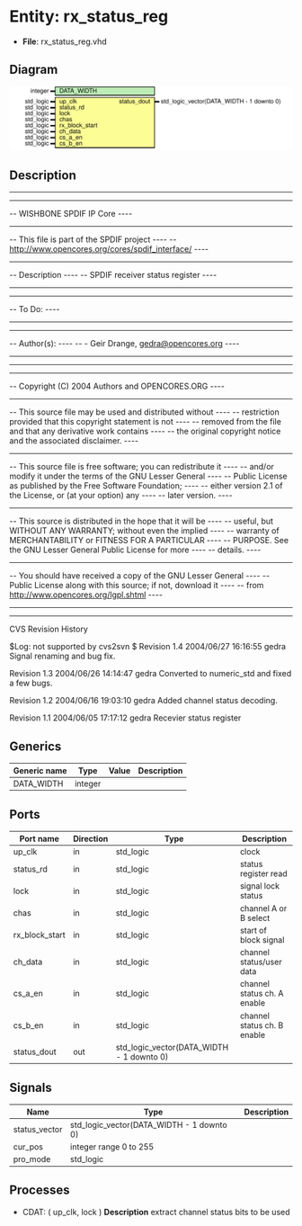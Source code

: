# Entity: rx_status_reg

- **File**: rx_status_reg.vhd
## Diagram

![Diagram](rx_status_reg.svg "Diagram")
## Description

--------------------------------------------------------------------
--                                                              ----
-- WISHBONE SPDIF IP Core                                       ----
--                                                              ----
-- This file is part of the SPDIF project                       ----
-- http://www.opencores.org/cores/spdif_interface/              ----
--                                                              ----
-- Description                                                  ----
-- SPDIF receiver status register                               ----
--                                                              ----
--                                                              ----
-- To Do:                                                       ----
-- -                                                            ----
--                                                              ----
-- Author(s):                                                   ----
-- - Geir Drange, gedra@opencores.org                           ----
--                                                              ----
--------------------------------------------------------------------
--                                                              ----
-- Copyright (C) 2004 Authors and OPENCORES.ORG                 ----
--                                                              ----
-- This source file may be used and distributed without         ----
-- restriction provided that this copyright statement is not    ----
-- removed from the file and that any derivative work contains  ----
-- the original copyright notice and the associated disclaimer. ----
--                                                              ----
-- This source file is free software; you can redistribute it   ----
-- and/or modify it under the terms of the GNU Lesser General   ----
-- Public License as published by the Free Software Foundation; ----
-- either version 2.1 of the License, or (at your option) any   ----
-- later version.                                               ----
--                                                              ----
-- This source is distributed in the hope that it will be       ----
-- useful, but WITHOUT ANY WARRANTY; without even the implied   ----
-- warranty of MERCHANTABILITY or FITNESS FOR A PARTICULAR      ----
-- PURPOSE. See the GNU Lesser General Public License for more  ----
-- details.                                                     ----
--                                                              ----
-- You should have received a copy of the GNU Lesser General    ----
-- Public License along with this source; if not, download it   ----
-- from http://www.opencores.org/lgpl.shtml                     ----
--                                                              ----
--------------------------------------------------------------------

 CVS Revision History

 $Log: not supported by cvs2svn $
 Revision 1.4  2004/06/27 16:16:55  gedra
 Signal renaming and bug fix.

 Revision 1.3  2004/06/26 14:14:47  gedra
 Converted to numeric_std and fixed a few bugs.

 Revision 1.2  2004/06/16 19:03:10  gedra
 Added channel status decoding.

 Revision 1.1  2004/06/05 17:17:12  gedra
 Recevier status register


## Generics

| Generic name | Type    | Value | Description |
| ------------ | ------- | ----- | ----------- |
| DATA_WIDTH   | integer |       |             |
## Ports

| Port name      | Direction | Type                                      | Description                  |
| -------------- | --------- | ----------------------------------------- | ---------------------------- |
| up_clk         | in        | std_logic                                 |  clock                       |
| status_rd      | in        | std_logic                                 |  status register read        |
| lock           | in        | std_logic                                 |  signal lock status          |
| chas           | in        | std_logic                                 |  channel A or B select       |
| rx_block_start | in        | std_logic                                 |  start of block signal       |
| ch_data        | in        | std_logic                                 |  channel status/user data    |
| cs_a_en        | in        | std_logic                                 |  channel status ch. A enable |
| cs_b_en        | in        | std_logic                                 |  channel status ch. B enable |
| status_dout    | out       | std_logic_vector(DATA_WIDTH - 1 downto 0) |                              |
## Signals

| Name          | Type                                      | Description |
| ------------- | ----------------------------------------- | ----------- |
| status_vector | std_logic_vector(DATA_WIDTH - 1 downto 0) |             |
| cur_pos       | integer range 0 to 255                    |             |
| pro_mode      | std_logic                                 |             |
## Processes
- CDAT: ( up_clk, lock )
**Description**
 extract channel status bits to be used 
